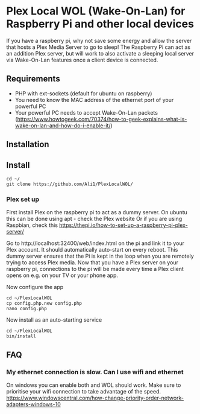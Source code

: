 # Plex Local WOL (Wake-On-Lan) for Raspberry Pi and other local devices

If you have a raspberry pi, why not save some energy and allow the server that hosts a Plex Media Server to go to sleep! The Raspberry Pi can act as an addition Plex server, but will work to also activate a sleeping local server via Wake-On-Lan features once a client device is connected.

## Requirements
* PHP with ext-sockets (default for ubuntu on raspberry)
* You need to know the MAC address of the ethernet port of your powerful PC
* Your powerful PC needs to accept Wake-On-Lan packets (https://www.howtogeek.com/70374/how-to-geek-explains-what-is-wake-on-lan-and-how-do-i-enable-it/)

## Installation

## Install
```
cd ~/
git clone https://github.com/Ali1/PlexLocalWOL/
```

### Plex set up
First install Plex on the raspberry pi to act as a dummy server.
On ubuntu this can be done using apt - check the Plex website
Or if you are using Raspbian, check this https://thepi.io/how-to-set-up-a-raspberry-pi-plex-server/

Go to http://localhost:32400/web/index.html on the pi and link it to your Plex account.
It should automatically auto-start on every reboot.
This dummy server ensures that the Pi is kept in the loop when you are remotely trying to access Plex media.
Now that you have a Plex server on your raspberry pi, connections to the pi  will be made every time a Plex client opens on e.g. on your TV or your phone app.

Now configure the app
```
cd ~/PlexLocalWOL
cp config.php.new config.php
nano config.php
```
Now install as an auto-starting service
```
cd ~/PlexLocalWOL
bin/install
```
## FAQ
### My ethernet connection is slow. Can I use wifi and ethernet
On windows you can enable both and WOL should work. Make sure to prioritise your wifi connection to take advantage of the speed. https://www.windowscentral.com/how-change-priority-order-network-adapters-windows-10